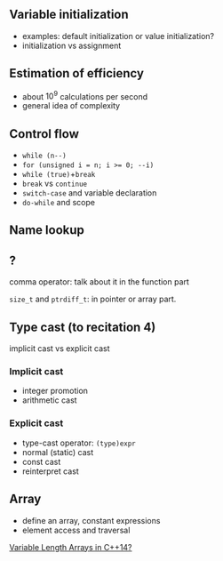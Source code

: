 ## Variable initialization

- examples: default initialization or value initialization?
- initialization vs assignment

## Estimation of efficiency

- about $10^9$ calculations per second
- general idea of complexity

## Control flow

- `while (n--)`
- `for (unsigned i = n; i >= 0; --i)`
- `while (true)`+`break`
- `break` vs `continue`
- `switch-case` and variable declaration
- `do-while` and scope

## Name lookup

## ?

comma operator: talk about it in the function part

`size_t` and `ptrdiff_t`: in pointer or array part.

## Type cast (to recitation 4)

implicit cast vs explicit cast

### Implicit cast

- integer promotion
- arithmetic cast

### Explicit cast

- type-cast operator: `(type)expr`
- normal (static) cast
- const cast
- reinterpret cast

## Array

- define an array, constant expressions
- element access and traversal

[Variable Length Arrays in C++14?](https://stackoverflow.com/questions/40633344/variable-length-arrays-in-c14)
